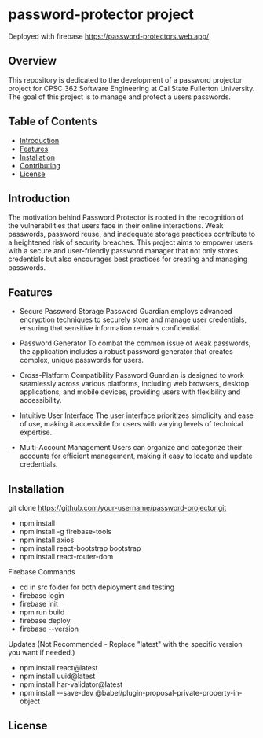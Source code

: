 # password-protector project
Deployed with firebase
https://password-protectors.web.app/

## Overview
This repository is dedicated to the development of a password projector project for CPSC 362 Software Engineering at Cal State Fullerton University. The goal of this project is to manage and protect a users passwords.

## Table of Contents
- [Introduction](#introduction)
- [Features](#features)
- [Installation](#installation)
- [Contributing](#contributing)
- [License](#license)

## Introduction
The motivation behind Password Protector is rooted in the recognition of the vulnerabilities that users face in their online interactions. Weak passwords, password reuse, and inadequate storage practices contribute to a heightened risk of security breaches. This project aims to empower users with a secure and user-friendly password manager that not only stores credentials but also encourages best practices for creating and managing passwords.

## Features
- Secure Password Storage
Password Guardian employs advanced encryption techniques to securely store and manage user credentials, ensuring that sensitive information remains confidential.

- Password Generator
To combat the common issue of weak passwords, the application includes a robust password generator that creates complex, unique passwords for users.

- Cross-Platform Compatibility
Password Guardian is designed to work seamlessly across various platforms, including web browsers, desktop applications, and mobile devices, providing users with flexibility and accessibility.

- Intuitive User Interface
The user interface prioritizes simplicity and ease of use, making it accessible for users with varying levels of technical expertise.

- Multi-Account Management
Users can organize and categorize their accounts for efficient management, making it easy to locate and update credentials.

## Installation
git clone https://github.com/your-username/password-projector.git
- npm install
- npm install -g firebase-tools
- npm install axios
- npm install react-bootstrap bootstrap
- npm install react-router-dom
  
Firebase Commands 
- cd in src folder for both deployment and testing
- firebase login
- firebase init
- npm run build
- firebase deploy 
- firebase --version

Updates (Not Recommended - Replace "latest" with the specific version you want if needed.)
- npm install react@latest 
- npm install uuid@latest
- npm install har-validator@latest
- npm install --save-dev @babel/plugin-proposal-private-property-in-object

## License
